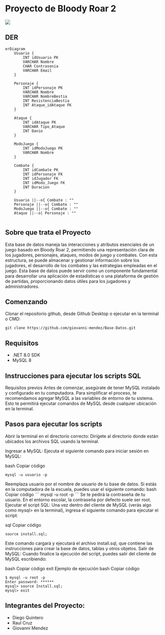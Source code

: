 # Proyecto de Bloody Roar 2

<img src="https://et12.edu.ar/imgs/computacion/vamoaprogramabanner.png">



## DER

```mermaid
erDiagram
    Usuario {
        INT idUsuario PK
        VARCHAR Nombre
        CHAR Contrasenia
        VARCHAR Email
    }

    Personaje {
        INT idPersonaje PK
        VARCHAR Nombre
        VARCHAR NombreBestia
        INT ResistenciaBestia
        INT Ataque_idAtaque FK
    }

    Ataque {
        INT idAtaque PK
        VARCHAR Tipo_Ataque
        INT Danio
    }

    ModoJuego {
        INT idModoJuego PK
        VARCHAR Nombre
    }

    Combate {
        INT idCombate PK
        INT idPersonaje FK
        INT idJugador FK
        INT idModo_Juego FK
        INT Duracion
    }

    Usuario ||--o{ Combate : ""
    Personaje ||--o{ Combate : ""
    ModoJuego ||--o{ Combate : ""
    Ataque ||--o| Personaje : ""


```
## Sobre que trata el Proyecto
Esta base de datos maneja las interacciones y atributos esenciales de un juego basado en Bloody Roar 2, permitiendo una representación clara de los jugadores, personajes, ataques, modos de juego y combates. Con esta estructura, se puede almacenar y gestionar información sobre los jugadores, el desarrollo de los combates y las estrategias empleadas en el juego. Esta base de datos puede servir como un componente fundamental para desarrollar una aplicación de estadísticas o una plataforma de gestión de partidas, proporcionando datos útiles para los jugadores y administradores.


## Comenzando 

Clonar el repositorio github, desde Github Desktop o ejecutar en la terminal o CMD:

```
git clone https://github.com/giovanni-mendez/Base-Datos.git
```

## Requisitos 
- .NET 8.0 SDK
- MySQL 8

## Instrucciones para ejecutar los scripts SQL
Requisitos previos
Antes de comenzar, asegúrate de tener MySQL instalado y configurado en tu computadora. Para simplificar el proceso, te recomendamos agregar MySQL a las variables de entorno de tu sistema. Esto te permitirá ejecutar comandos de MySQL desde cualquier ubicación en la terminal.

## Pasos para ejecutar los scripts
Abrir la terminal en el directorio correcto: Dirígete al directorio donde están ubicados los archivos SQL usando la terminal.

Ingresar a MySQL: Ejecuta el siguiente comando para iniciar sesión en MySQL:

bash
Copiar código
```
mysql -u usuario -p
```
Reemplaza usuario por el nombre de usuario de tu base de datos.
Si estás en la computadora de la escuela, puedes usar el siguiente comando:
bash
Copiar código
´´´
mysql -u root -p
´´´
Se te pedirá la contraseña de tu usuario. En el entorno escolar, la contraseña por defecto suele ser root.
Ejecutar el script SQL: Una vez dentro del cliente de MySQL (verás algo como mysql> en la terminal), ingresa el siguiente comando para ejecutar el script:

sql
Copiar código
```
source install.sql;
```
Este comando cargará y ejecutará el archivo install.sql, que contiene las instrucciones para crear la base de datos, tablas y otros objetos.
Salir de MySQL: Cuando finalice la ejecución del script, puedes salir del cliente de MySQL escribiendo:

bash
Copiar código
exit
Ejemplo de ejecución
bash
Copiar código
```
$ mysql -u root -p
Enter password: ******
mysql> source Install.sql;
mysql> exit
```

## Integrantes del Proyecto:

* Diego Quintero
* Raul Cruz
* Giovanni Mendez
